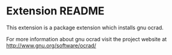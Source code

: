 # Extension README

This extension is a package extension which installs gnu ocrad.

For more information about gnu ocrad visit the project website at
http://www.gnu.org/software/ocrad/

